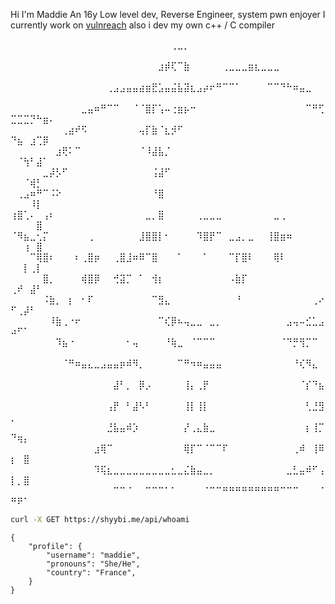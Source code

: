 
 Hi I'm Maddie An 16y  Low level dev, Reverse Engineer, system pwn enjoyer 
 I currently work on [vulnreach](https://github.com/vulnreach)
    also i dev my own c++ / C compiler 


⠀⠀⠀⠀⠀⠀⠀⠀⠀⠀⠀⠀⠀⠀⠀⠀⠀⠀⠀⠀⠀⠀⠀⠀⠀⢀⣀⡀⠀⠀⠀⠀⠀⠀⠀⠀⠀⠀⠀⠀⠀⠀⠀⠀⠀⠀⠀⠀⠀⠀⠀⠀⠀⠀⠀⠀
⠀⠀⠀⠀⠀⠀⠀⠀⠀⠀⠀⠀⠀⠀⠀⠀⠀⠀⠀⠀⠀⠀⠀⣰⡾⢏⠉⣷⠀⠀⠀⠀⠀⢀⣀⣀⣀⣶⣆⣀⣀⣀⠀⠀⠀⠀⠀⠀⠀⠀⠀⠀⠀⠀⠀⠀
⠀⠀⠀⠀⠀⠀⠀⠀⠀⠀⠀⠀⠀⠀⠀⢀⣠⣠⣤⣤⣴⣶⣟⣡⣤⣬⣧⣽⣆⣠⡴⠖⠛⠉⠉⠁⠀⠀⠀⠀⠉⠉⠙⠓⠶⣤⣀⠀⠀⠀⠀⠀⠀⠀⠀⠀
⠀⠀⠀⠀⠀⠀⠀⠀⠀⠀⠀⣀⣤⠶⠛⠉⠉⠀⠀⠈⠈⣿⡏⢡⠤⢐⣶⡦⠒⠀⠀⠀⠀⠀⠀⠀⠀⠀⠀⠀⠀⠀⠀⠀⠀⠀⠉⠛⢋⣉⣉⣉⡙⠓⣶⠄
⠀⠀⠀⠀⠀⠀⠀⠀⢀⣴⠞⠫⠀⠀⠀⠀⠀⠀⠀⠀⢤⡏⣷⠈⣆⡺⠋⠀⠀⠀⠀⠀⠀⠀⠀⠀⠀⠀⠀⠀⠀⠀⠀⠀⠀⠀⠀⠀⠀⠙⣦⠀⣰⢉⡿⠀
⠀⠀⠀⠀⠀⠀⠀⣰⢟⠅⠉⠀⠀⠀⠀⠀⠀⠀⠀⠀⠈⠸⣼⣧⡈⠀⠀⠀⠀⠀⠀⠀⠀⠀⠀⠀⠀⠀⠀⠀⠀⠀⠀⠀⠀⠀⠀⠀⠀⠀⠈⢳⠃⣼⠁⠀
⠀⠀⠀⠀⠀⣀⡼⡣⠋⠀⠀⠀⠀⠀⠀⠀⠀⠀⠀⠀⠀⠀⢨⣼⠋⠀⠀⠀⠀⠀⠀⠀⠀⠀⠀⠀⠀⠀⠀⠀⠀⠀⠀⠀⠀⠀⠀⠀⠀⠀⠀⠈⢾⡃⠀⠀
⠀⢀⣠⠶⠛⠉⠨⠕⠀⠀⠀⠀⠀⠀⠀⠀⠀⠀⠀⠀⠀⠀⠘⣿⠀⠀⠀⠀⠀⠀⠀⠀⠀⠀⠀⠀⠀⠀⠀⠀⠀⠀⠀⠀⠀⠀⠀⠀⠀⠀⠀⠀⠸⡇⠀⠀
⢰⣿⢁⠄⠀⢠⠆⠀⠀⠀⠀⠀⠀⠀⠀⠀⠀⠀⠀⠀⠀⣀⡀⣿⠀⠀⠀⠀⠀⢀⣀⣀⣀⠀⠀⠀⠀⠀⠀⠀⠀⣀⢀⠀⠀⠀⠀⠀⠀⠀⠀⠀⠀⣿⠀⠀
⠈⠻⣦⣀⢂⡍⠀⠀⠀⠀⠀⠀⢀⠀⠀⠀⠀⠀⠀⠀⣸⣿⣿⡇⠂⠀⠀⠀⠀⠹⣿⡟⠉⠀⣀⣠⡀⣀⠀⠀⢸⣿⣶⠶⠀⠀⠀⠀⠀⠀⠀⢰⠀⣿⠀⠀
⠀⠀⠀⠉⢿⣿⠆⠀⠀⠀⠆⢀⣿⡶⠀⠀⢀⣿⣸⠶⠿⠉⣿⠀⠀⠀⠁⠀⠀⠀⠁⠀⠀⠀⠉⡏⣿⠇⠀⠀⠀⢿⠇⠀⠀⠀⠀⠀⠀⠀⠀⡇⢀⡇⠀⠀
⠀⠀⠀⠀⠀⣿⡀⠀⠀⠀⠀⢾⣿⡿⠀⠀⢚⣽⡉⠀⠁⠀⢺⡆⠀⠀⠀⠀⠀⠀⠀⠀⠀⠀⠠⣷⡏⠀⠀⠀⠀⠀⠀⠀⠀⠀⠀⠀⠀⢀⠞⠀⣼⠃⠀⠀
⠀⠀⠀⠀⠀⠨⣷⡀⠀⡆⠀⠂⠏⠀⠀⠀⠀⠀⠀⠀⠀⠀⠉⣻⣄⠀⠀⠀⠀⠀⠀⠀⠀⠀⠀⠘⠀⠀⠀⠀⠀⠀⠀⠀⠀⠀⠀⢀⠔⠋⢀⡼⠃⠀⠀⠀
⠀⠀⠀⠀⠀⠀⠸⣷⢀⠐⠖⠀⠀⠀⠀⠀⠀⠀⠀⠀⠀⠀⠀⠉⢎⡿⠦⢤⣀⣀⠀⣀⡀⠀⠀⠀⠀⠀⠀⠀⠀⠀⠀⣠⢤⠤⣊⣁⣠⠴⠋⠁⠀⠀⠀⠀
⠀⠀⠀⠀⠀⠀⠀⠹⣦⠐⠀⠀⠀⠀⠀⠀⠀⠀⠂⢤⠀⠀⠀⠀⠘⢷⣀⠀⠈⠉⠉⠉⠀⠀⠀⠀⠀⠀⠀⠀⠀⠀⠈⠙⡛⢻⡉⠉⠀⠀⠀⠀⠀⠀⠀⠀
⠀⠀⠀⠀⠀⠀⠀⠀⠈⠛⠶⣤⣄⣀⣠⣤⣤⡶⠾⠻⡀⠀⠀⠀⠀⠀⠉⠛⠲⠶⣤⣤⣤⠀⠀⠀⠀⠀⠀⠀⠀⠀⠀⠀⠘⢎⠻⣄⠀⠀⠀⠀⠀⠀⠀⠀
⠀⠀⠀⠀⠀⠀⠀⠀⠀⠀⠀⠀⠀⠀⠀⠀⣼⠃⡀⠀⡿⡠⠀⠀⠀⠀⠀⢸⡄⢀⡟⠀⠀⠀⠀⠀⠀⠀⠀⠀⠀⠀⠀⠀⠀⠈⡎⠙⣦⠀⠀⠀⠀⠀⠀⠀
⠀⠀⠀⠀⠀⠀⠀⠀⠀⠀⠀⠀⠀⠀⠀⢠⡟⠀⠃⣼⠣⠃⠀⠀⠀⠀⠀⢸⡇⢸⡇⠀⠀⠀⠀⠀⠀⠀⠀⠀⠀⠀⠀⠀⠀⠀⢃⣘⣻⡀⠀⠀⠀⠀⠀⠀
⠀⠀⠀⠀⠀⠀⠀⠀⠀⠀⠀⠀⠀⠀⠀⣘⣧⣤⠾⡱⠀⠀⠀⠀⠀⠀⠀⡜⢀⣄⣷⣀⠀⠀⠀⠀⠀⠀⠀⠀⠀⠀⠀⠀⠀⠀⡆⢸⡉⠙⢶⡄⠀⠀⠀⠀
⠀⠀⠀⠀⠀⠀⠀⠀⠀⠀⠀⠀⠀⣰⢿⠉⠀⠀⠀⠀⠀⠀⠀⠀⠀⠀⠀⢿⡏⠉⠈⠉⠉⠏⠀⠀⠀⠀⠀⠀⠀⠀⠀⠀⢀⠾⠀⢸⠿⡆⠀⣿⠀⠀⠀⠀
⠀⠀⠀⠀⠀⠀⠀⠀⠀⠀⠀⠀⠀⠹⢯⣆⣀⣀⣀⣀⣀⣀⣀⣀⣀⣂⣀⣌⣷⣤⣀⡀⠀⠀⠀⠀⠀⠀⠀⠀⠀⠀⠀⣀⣃⣤⠾⠋⢠⡇⡀⣿⠀⠀⠀⠀
⠀⠀⠀⠀⠀⠀⠀⠀⠀⠀⠀⠀⠀⠀⠀⠀⠉⠉⠈⠀⠀⠉⠉⠉⠁⠁⠀⠀⠀⠀⠈⠉⠉⠛⠛⠛⠛⠛⠛⠛⠛⠛⠉⠉⠉⠀⠀⠀⠈⠛⠟⠁⠀⠀⠀⠀
```bash
curl -X GET https://shyybi.me/api/whoami
```

```
{	
    "profile": {
        "username": "maddie",
        "pronouns": "She/He",
        "country": "France",
    }	
}

